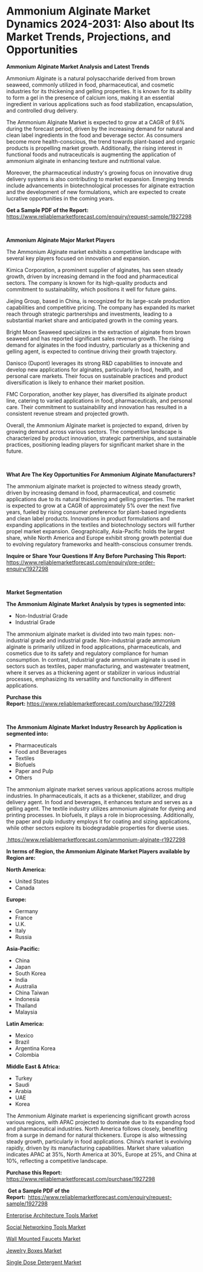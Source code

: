 <p><h1>Ammonium Alginate Market Dynamics 2024-2031: Also about Its Market Trends, Projections, and Opportunities</h1></p><p><strong>Ammonium Alginate Market Analysis and Latest Trends</strong></p>
<p><p>Ammonium Alginate is a natural polysaccharide derived from brown seaweed, commonly utilized in food, pharmaceutical, and cosmetic industries for its thickening and gelling properties. It is known for its ability to form a gel in the presence of calcium ions, making it an essential ingredient in various applications such as food stabilization, encapsulation, and controlled drug delivery.</p><p>The Ammonium Alginate Market is expected to grow at a CAGR of 9.6% during the forecast period, driven by the increasing demand for natural and clean label ingredients in the food and beverage sector. As consumers become more health-conscious, the trend towards plant-based and organic products is propelling market growth. Additionally, the rising interest in functional foods and nutraceuticals is augmenting the application of ammonium alginate in enhancing texture and nutritional value.</p><p>Moreover, the pharmaceutical industry's growing focus on innovative drug delivery systems is also contributing to market expansion. Emerging trends include advancements in biotechnological processes for alginate extraction and the development of new formulations, which are expected to create lucrative opportunities in the coming years.</p></p>
<p><strong>Get a Sample PDF of the Report:&nbsp;</strong> <a href="https://www.reliablemarketforecast.com/enquiry/request-sample/1927298?utm_campaign=1080&utm_medium=2&utm_source=Github&utm_content=ia&utm_term=15112024&utm_id=ammonium-alginate">https://www.reliablemarketforecast.com/enquiry/request-sample/1927298</a></p>
<p>&nbsp;</p>
<p><strong>Ammonium Alginate Major Market Players</strong></p>
<p><p>The Ammonium Alginate market exhibits a competitive landscape with several key players focused on innovation and expansion. </p><p>Kimica Corporation, a prominent supplier of alginates, has seen steady growth, driven by increasing demand in the food and pharmaceutical sectors. The company is known for its high-quality products and commitment to sustainability, which positions it well for future gains.</p><p>Jiejing Group, based in China, is recognized for its large-scale production capabilities and competitive pricing. The company has expanded its market reach through strategic partnerships and investments, leading to a substantial market share and anticipated growth in the coming years.</p><p>Bright Moon Seaweed specializes in the extraction of alginate from brown seaweed and has reported significant sales revenue growth. The rising demand for alginates in the food industry, particularly as a thickening and gelling agent, is expected to continue driving their growth trajectory.</p><p>Danisco (Dupont) leverages its strong R&D capabilities to innovate and develop new applications for alginates, particularly in food, health, and personal care markets. Their focus on sustainable practices and product diversification is likely to enhance their market position.</p><p>FMC Corporation, another key player, has diversified its alginate product line, catering to varied applications in food, pharmaceuticals, and personal care. Their commitment to sustainability and innovation has resulted in a consistent revenue stream and projected growth.</p><p>Overall, the Ammonium Alginate market is projected to expand, driven by growing demand across various sectors. The competitive landscape is characterized by product innovation, strategic partnerships, and sustainable practices, positioning leading players for significant market share in the future.</p></p>
<p>&nbsp;</p>
<p><strong>What Are The Key Opportunities For Ammonium Alginate Manufacturers?</strong></p>
<p><p>The ammonium alginate market is projected to witness steady growth, driven by increasing demand in food, pharmaceutical, and cosmetic applications due to its natural thickening and gelling properties. The market is expected to grow at a CAGR of approximately 5% over the next five years, fueled by rising consumer preference for plant-based ingredients and clean label products. Innovations in product formulations and expanding applications in the textiles and biotechnology sectors will further propel market expansion. Geographically, Asia-Pacific holds the largest share, while North America and Europe exhibit strong growth potential due to evolving regulatory frameworks and health-conscious consumer trends.</p></p>
<p><strong>Inquire or Share Your Questions If Any Before Purchasing This Report:</strong> <a href="https://www.reliablemarketforecast.com/enquiry/pre-order-enquiry/1927298?utm_campaign=1080&utm_medium=2&utm_source=Github&utm_content=ia&utm_term=15112024&utm_id=ammonium-alginate">https://www.reliablemarketforecast.com/enquiry/pre-order-enquiry/1927298</a></p>
<p>&nbsp;</p>
<p><strong>Market Segmentation</strong></p>
<p><strong>The Ammonium Alginate Market Analysis by types is segmented into:</strong></p>
<p><ul><li>Non-Industrial Grade</li><li>Industrial Grade</li></ul></p>
<p><p>The ammonium alginate market is divided into two main types: non-industrial grade and industrial grade. Non-industrial grade ammonium alginate is primarily utilized in food applications, pharmaceuticals, and cosmetics due to its safety and regulatory compliance for human consumption. In contrast, industrial grade ammonium alginate is used in sectors such as textiles, paper manufacturing, and wastewater treatment, where it serves as a thickening agent or stabilizer in various industrial processes, emphasizing its versatility and functionality in different applications.</p></p>
<p><strong>Purchase this Report:&nbsp;</strong><a href="https://www.reliablemarketforecast.com/purchase/1927298?utm_campaign=1080&utm_medium=2&utm_source=Github&utm_content=ia&utm_term=15112024&utm_id=ammonium-alginate">https://www.reliablemarketforecast.com/purchase/1927298</a></p>
<p>&nbsp;</p>
<p><strong>The Ammonium Alginate Market Industry Research by Application is segmented into:</strong></p>
<p><ul><li>Pharmaceuticals</li><li>Food and Beverages</li><li>Textiles</li><li>Biofuels</li><li>Paper and Pulp</li><li>Others</li></ul></p>
<p><p>The ammonium alginate market serves various applications across multiple industries. In pharmaceuticals, it acts as a thickener, stabilizer, and drug delivery agent. In food and beverages, it enhances texture and serves as a gelling agent. The textile industry utilizes ammonium alginate for dyeing and printing processes. In biofuels, it plays a role in bioprocessing. Additionally, the paper and pulp industry employs it for coating and sizing applications, while other sectors explore its biodegradable properties for diverse uses.</p></p>
<p><a href="https://www.reliablemarketforecast.com/ammonium-alginate-r1927298?utm_campaign=1080&utm_medium=2&utm_source=Github&utm_content=ia&utm_term=15112024&utm_id=ammonium-alginate">&nbsp;https://www.reliablemarketforecast.com/ammonium-alginate-r1927298</a></p>
<p><strong>In terms of Region, the Ammonium Alginate Market Players available by Region are:</strong></p>
<p>
    <p> <strong> North America: </strong>
        <ul>
            <li>United States</li>
            <li>Canada</li>
        </ul>
        </p> 
    <p> <strong> Europe: </strong>
        <ul>
            <li>Germany</li>
            <li>France</li>
            <li>U.K.</li>
            <li>Italy</li>
            <li>Russia</li>
        </ul>
        </p> 
    <p> <strong> Asia-Pacific: </strong>
        <ul>
            <li>China</li>
            <li>Japan</li>
            <li>South Korea</li>
            <li>India</li>
            <li>Australia</li>
            <li>China Taiwan</li>
            <li>Indonesia</li>
            <li>Thailand</li>
            <li>Malaysia</li>
        </ul>
        </p> 
    <p> <strong> Latin America: </strong>
        <ul>
            <li>Mexico</li>
            <li>Brazil</li>
            <li>Argentina Korea</li>
            <li>Colombia</li>
        </ul>
        </p> 
    <p> <strong> Middle East & Africa: </strong>
        <ul>
            <li>Turkey</li>
            <li>Saudi</li>
            <li>Arabia</li>
            <li>UAE</li>
            <li>Korea</li>
        </ul>
    </p>
    </p>
<p><p>The Ammonium Alginate market is experiencing significant growth across various regions, with APAC projected to dominate due to its expanding food and pharmaceutical industries. North America follows closely, benefiting from a surge in demand for natural thickeners. Europe is also witnessing steady growth, particularly in food applications. China’s market is evolving rapidly, driven by its manufacturing capabilities. Market share valuation indicates APAC at 35%, North America at 30%, Europe at 25%, and China at 10%, reflecting a competitive landscape.</p></p>
<p><strong>Purchase this Report: </strong><a href="https://www.reliablemarketforecast.com/purchase/1927298?utm_campaign=1080&utm_medium=2&utm_source=Github&utm_content=ia&utm_term=15112024&utm_id=ammonium-alginate">https://www.reliablemarketforecast.com/purchase/1927298</a></p>
<p>&nbsp;<strong>Get a Sample PDF of the Report:&nbsp;&nbsp;</strong><a href="https://www.reliablemarketforecast.com/enquiry/request-sample/1927298?utm_campaign=1080&utm_medium=2&utm_source=Github&utm_content=ia&utm_term=15112024&utm_id=ammonium-alginate">https://www.reliablemarketforecast.com/enquiry/request-sample/1927298</a></p>
<p><strong></strong></p>
<p><p><a href="https://issuu.com/reportprime-2/docs/enterprise-architecture-tools-marke_7c7b1af99840d4?utm_campaign=1080&utm_medium=2&utm_source=Github&utm_content=ia&utm_term=15112024&utm_id=ammonium-alginate">Enterprise Architecture Tools Market</a></p><p><a href="https://issuu.com/reportprime-2/docs/social-networking-tools-market-size_b4df216a66bece?utm_campaign=1080&utm_medium=2&utm_source=Github&utm_content=ia&utm_term=15112024&utm_id=ammonium-alginate">Social Networking Tools Market</a></p><p><a href="https://www.linkedin.com/pulse/in-depth-wall-mounted-faucets-market-review-size-share-vum2c?utm_campaign=1080&utm_medium=2&utm_source=Github&utm_content=ia&utm_term=15112024&utm_id=ammonium-alginate">Wall Mounted Faucets Market</a></p><p><a href="https://www.linkedin.com/pulse/jewelry-boxes-market-size-share-analysis-growth-trends-0eyyc?utm_campaign=1080&utm_medium=2&utm_source=Github&utm_content=ia&utm_term=15112024&utm_id=ammonium-alginate">Jewelry Boxes Market</a></p><p><a href="https://www.linkedin.com/pulse/single-dose-detergent-market-share-analysis-growth-ldmnc?utm_campaign=1080&utm_medium=2&utm_source=Github&utm_content=ia&utm_term=15112024&utm_id=ammonium-alginate">Single Dose Detergent Market</a></p></p>